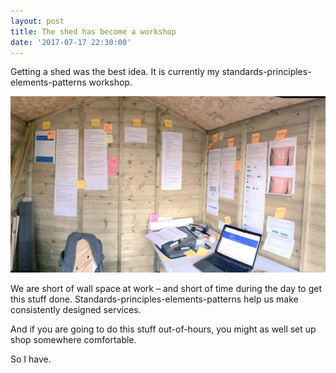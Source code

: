 ```yaml
---
layout: post
title: The shed has become a workshop
date: '2017-07-17 22:30:00'
---
```

Getting a shed was the best idea. It is currently my standards-principles-elements-patterns workshop.

![](/assets/shed-nhs-uk-patterns-workshop.jpg)

We are short of wall space at work – and short of time during the day to get this stuff done. Standards-principles-elements-patterns help us make consistently designed services.

And if you are going to do this stuff out-of-hours, you might as well set up shop somewhere comfortable.

So I have.
